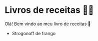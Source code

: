 # Livros de receitas :woman_cook:

Olá! Bem vindo ao meu livro de receitas :wave:

- Strogonoff de frango